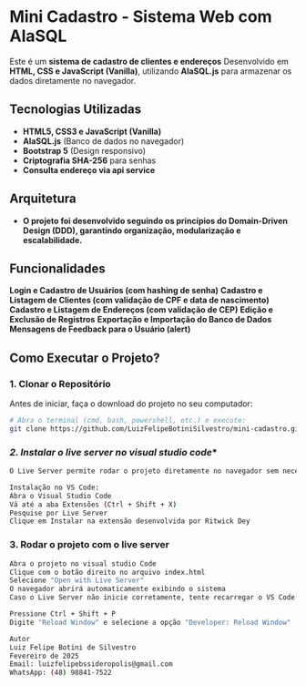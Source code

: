 # Mini Cadastro - Sistema Web com AlaSQL

Este é um **sistema de cadastro de clientes e endereços** 
Desenvolvido em **HTML, CSS e JavaScript (Vanilla)**, utilizando **AlaSQL.js** para armazenar os dados diretamente no navegador.

## Tecnologias Utilizadas
- **HTML5, CSS3 e JavaScript (Vanilla)**
- **AlaSQL.js** (Banco de dados no navegador)
- **Bootstrap 5** (Design responsivo)
- **Criptografia SHA-256** para senhas
- **Consulta endereço via api service**

## Arquitetura
- **O projeto foi desenvolvido seguindo os princípios do Domain-Driven Design (DDD), garantindo organização, modularização e escalabilidade.**

## Funcionalidades
**Login e Cadastro de Usuários (com hashing de senha)**
**Cadastro e Listagem de Clientes (com validação de CPF e data de nascimento)**
**Cadastro e Listagem de Endereços (com validação de CEP)**
**Edição e Exclusão de Registros**
**Exportação e Importação do Banco de Dados**
**Mensagens de Feedback para o Usuário (alert)** 

## Como Executar o Projeto?  

### **1. Clonar o Repositório**  
Antes de iniciar, faça o download do projeto no seu computador:  

```sh
# Abra o terminal (cmd, bash, powershell, etc.) e execute:
git clone https://github.com/LuizFelipeBotiniSilvestro/mini-cadastro.git

```

### *2. Instalar o live server no visual studio code**  

```sh
O Live Server permite rodar o projeto diretamente no navegador sem necessidade de configuração manual.

Instalação no VS Code:
Abra o Visual Studio Code
Vá até a aba Extensões (Ctrl + Shift + X)
Pesquise por Live Server
Clique em Instalar na extensão desenvolvida por Ritwick Dey

```

### **3. Rodar o projeto com o live server**  

```sh
Abra o projeto no visual studio Code
Clique com o botão direito no arquivo index.html
Selecione "Open with Live Server"
O navegador abrirá automaticamente exibindo o sistema
Caso o Live Server não inicie corretamente, tente recarregar o VS Code:

Pressione Ctrl + Shift + P
Digite "Reload Window" e selecione a opção "Developer: Reload Window"

```

```sh
Autor
Luiz Felipe Botini de Silvestro
Fevereiro de 2025
Email: luizfelipebssideropolis@gmail.com
WhatsApp: (48) 98841-7522

```